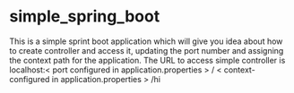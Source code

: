 # simple_spring_boot
This is a simple sprint boot application which will give you idea about how to  create controller and access it, updating the port number and assigning the context path for the application.
The URL to access simple controller is localhost:< port configured in application.properties > / < context-configured in application.properties > /hi
